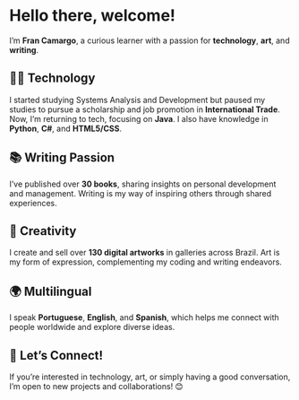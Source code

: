 # Hello there, welcome!

I’m **Fran Camargo**, a curious learner with a passion for **technology**, **art**, and **writing**.

## 👩‍💻 Technology
I started studying Systems Analysis and Development but paused my studies to pursue a scholarship and job promotion in **International Trade**. Now, I’m returning to tech, focusing on **Java**. I also have knowledge in **Python**, **C#**, and **HTML5/CSS**.

## 📚 Writing Passion
I’ve published over **30 books**, sharing insights on personal development and management. Writing is my way of inspiring others through shared experiences.

## 🎨 Creativity
I create and sell over **130 digital artworks** in galleries across Brazil. Art is my form of expression, complementing my coding and writing endeavors.

## 🌍 Multilingual
I speak **Portuguese**, **English**, and **Spanish**, which helps me connect with people worldwide and explore diverse ideas.

## 🔗 Let’s Connect!
If you’re interested in technology, art, or simply having a good conversation, I’m open to new projects and collaborations! 😊
